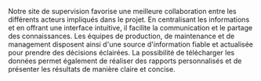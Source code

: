 Notre site de supervision favorise une meilleure collaboration entre les différents acteurs impliqués dans le projet. 
En centralisant les informations et en offrant une interface intuitive, il facilite la communication et le partage des connaissances. Les équipes de production, de maintenance et de management disposent ainsi d'une source d'information fiable et actualisée pour prendre des décisions éclairées.
La possibilité de télécharger les données permet également de réaliser des rapports personnalisés et de présenter les résultats de manière claire et concise.
